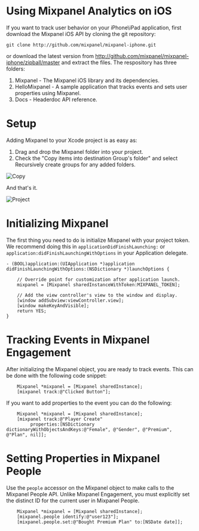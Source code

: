 # Using Mixpanel Analytics on iOS #
If you want to track user behavior on your iPhone\iPad application, first
download the Mixpanel iOS API by cloning the git repository:

	git clone http://github.com/mixpanel/mixpanel-iphone.git

or download the latest version from
<http://github.com/mixpanel/mixpanel-iphone/zipball/master> and extract the
files. The respository has three folders:

1. Mixpanel - The Mixpanel iOS library and its dependencies.
2. HelloMixpanel - A sample application that tracks events and sets user
properties using Mixpanel.
4. Docs - Headerdoc API reference.

# Setup #
Adding Mixpanel to your Xcode project is as easy as:

1. Drag and drop the Mixpanel folder into your project. 
2. Check the "Copy items into destination Group's folder" and select
Recursively create groups for any added folders.

![Copy][copy]

And that's it. 

![Project][project]

# Initializing Mixpanel #
The first thing you need to do is initialize Mixpanel with your project token.
We recommend doing this in `applicationDidFinishLaunching:` or
`application:didFinishLaunchingWithOptions` in your Application delegate. 
	
	- (BOOL)application:(UIApplication *)application didFinishLaunchingWithOptions:(NSDictionary *)launchOptions {    

	    // Override point for customization after application launch.
		mixpanel = [Mixpanel sharedInstanceWithToken:MIXPANEL_TOKEN];

	    // Add the view controller's view to the window and display.
	    [window addSubview:viewController.view];
	    [window makeKeyAndVisible];
	    return YES;
	}
	
# Tracking Events in Mixpanel Engagement #
After initializing the Mixpanel object, you are ready to track events. This can
be done with the following code snippet:

		Mixpanel *mixpanel = [Mixpanel sharedInstance];
		[mixpanel track:@"Clicked Button"];
	
If you want to add properties to the event you can do the following:

		Mixpanel *mixpanel = [Mixpanel sharedInstance];
		[mixpanel track:@"Player Create" 
			 properties:[NSDictionary dictionaryWithObjectsAndKeys:@"Female", @"Gender", @"Premium", @"Plan", nil]];

# Setting Properties in Mixpanel People #
Use the `people` accessor on the Mixpanel object to make calls to the Mixpanel
People API. Unlike Mixpanel Engagement, you must explicitly set the distinct ID
for the current user in Mixpanel People.

		Mixpanel *mixpanel = [Mixpanel sharedInstance];
        [mixpanel.people identify:@"user123"];
		[mixpanel.people.set:@"Bought Premium Plan" to:[NSDate date]];

[copy]: https://raw.github.com/mixpanel/mixpanel-iphone/redesign/Docs/Images/copy.png "Copy"
[project]: https://raw.github.com/mixpanel/mixpanel-iphone/redesign/Docs/Images/project.png "Project"
